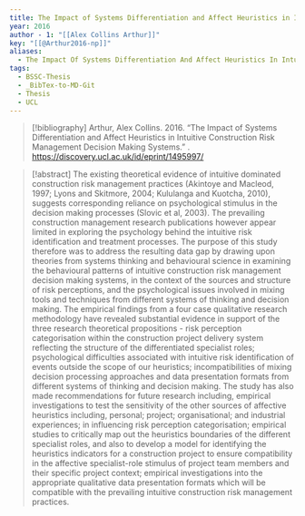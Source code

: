 ```yaml
---
title: The Impact of Systems Differentiation and Affect Heuristics in Intuitive Construction Risk Management Decision Making Systems
year: 2016
author - 1: "[[Alex Collins Arthur]]"
key: "[[@Arthur2016-np]]"
aliases:
  - The Impact Of Systems Differentiation And Affect Heuristics In Intuitive Construction Risk Management Decision Making Systems
tags:
  - BSSC-Thesis
  - _BibTex-to-MD-Git
  - Thesis
  - UCL
---
```


> [!bibliography]
> Arthur, Alex Collins. 2016. “The Impact of Systems Differentiation and Affect Heuristics in Intuitive Construction Risk Management Decision Making Systems.” . https://discovery.ucl.ac.uk/id/eprint/1495997/

> [!abstract]
> The existing theoretical evidence of intuitive dominated construction risk management practices (Akintoye and Macleod, 1997; Lyons and Skitmore, 2004; Kululanga and Kuotcha, 2010), suggests corresponding reliance on psychological stimulus in the decision making processes (Slovic et al, 2003). The prevailing construction management research publications however appear limited in exploring the psychology behind the intuitive risk identification and treatment processes. The purpose of this study therefore was to address the resulting data gap by drawing upon theories from systems thinking and behavioural science in examining the behavioural patterns of intuitive construction risk management decision making systems, in the context of the sources and structure of risk perceptions, and the psychological issues involved in mixing tools and techniques from different systems of thinking and decision making. The empirical findings from a four case qualitative research methodology have revealed substantial evidence in support of the three research theoretical propositions -  risk perception categorisation within the construction project delivery system reflecting the structure of the differentiated specialist roles; psychological difficulties associated with intuitive risk identification of events outside the scope of our heuristics; incompatibilities of mixing decision processing approaches and data presentation formats from different systems of thinking and decision making. The study has also made recommendations for future research including, empirical investigations to test the sensitivity of the other sources of affective heuristics including, personal; project; organisational; and industrial experiences; in influencing risk perception categorisation; empirical studies to critically map out the heuristics boundaries of the different specialist roles, and also to develop a model for identifying the heuristics indicators for a construction project to ensure compatibility in the affective specialist-role stimulus of project team members and their specific project context; empirical investigations into the appropriate qualitative data presentation formats which will be compatible with the prevailing intuitive construction risk management practices.